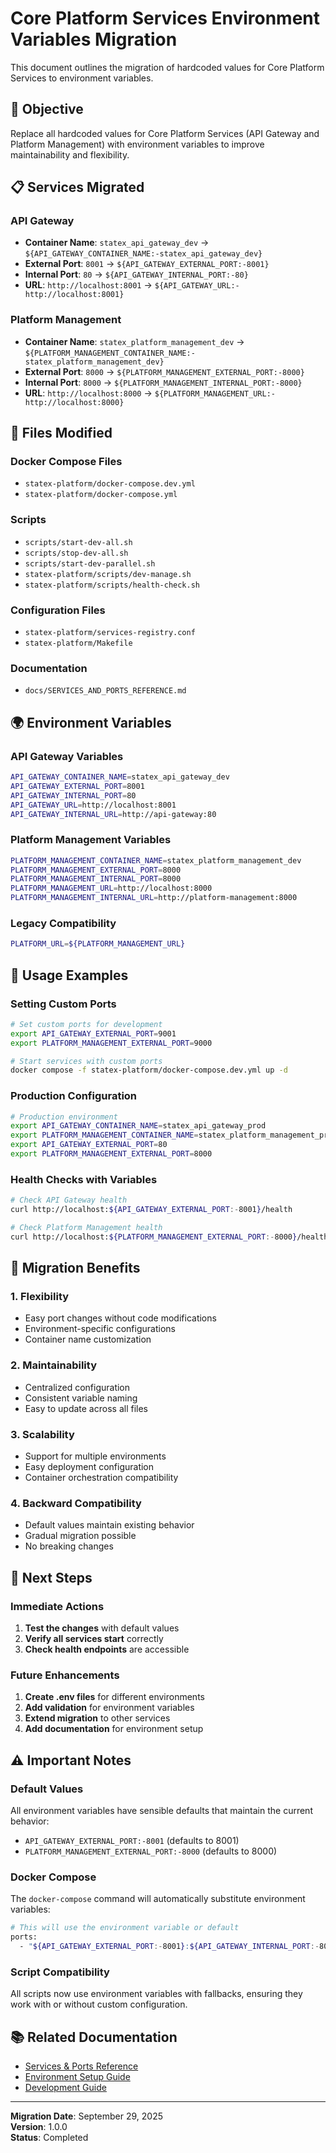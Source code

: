# Core Platform Services Environment Variables Migration

This document outlines the migration of hardcoded values for Core Platform Services to environment variables.

## **🎯 Objective**

Replace all hardcoded values for Core Platform Services (API Gateway and Platform Management) with environment variables to improve maintainability and flexibility.

## **📋 Services Migrated**

### **API Gateway**

- **Container Name**: `statex_api_gateway_dev` → `${API_GATEWAY_CONTAINER_NAME:-statex_api_gateway_dev}`
- **External Port**: `8001` → `${API_GATEWAY_EXTERNAL_PORT:-8001}`
- **Internal Port**: `80` → `${API_GATEWAY_INTERNAL_PORT:-80}`
- **URL**: `http://localhost:8001` → `${API_GATEWAY_URL:-http://localhost:8001}`

### **Platform Management**

- **Container Name**: `statex_platform_management_dev` → `${PLATFORM_MANAGEMENT_CONTAINER_NAME:-statex_platform_management_dev}`
- **External Port**: `8000` → `${PLATFORM_MANAGEMENT_EXTERNAL_PORT:-8000}`
- **Internal Port**: `8000` → `${PLATFORM_MANAGEMENT_INTERNAL_PORT:-8000}`
- **URL**: `http://localhost:8000` → `${PLATFORM_MANAGEMENT_URL:-http://localhost:8000}`

## **🔧 Files Modified**

### **Docker Compose Files**

- `statex-platform/docker-compose.dev.yml`
- `statex-platform/docker-compose.yml`

### **Scripts**

- `scripts/start-dev-all.sh`
- `scripts/stop-dev-all.sh`
- `scripts/start-dev-parallel.sh`
- `statex-platform/scripts/dev-manage.sh`
- `statex-platform/scripts/health-check.sh`

### **Configuration Files**

- `statex-platform/services-registry.conf`
- `statex-platform/Makefile`

### **Documentation**

- `docs/SERVICES_AND_PORTS_REFERENCE.md`

## **🌍 Environment Variables**

### **API Gateway Variables**

```bash
API_GATEWAY_CONTAINER_NAME=statex_api_gateway_dev
API_GATEWAY_EXTERNAL_PORT=8001
API_GATEWAY_INTERNAL_PORT=80
API_GATEWAY_URL=http://localhost:8001
API_GATEWAY_INTERNAL_URL=http://api-gateway:80
```

### **Platform Management Variables**

```bash
PLATFORM_MANAGEMENT_CONTAINER_NAME=statex_platform_management_dev
PLATFORM_MANAGEMENT_EXTERNAL_PORT=8000
PLATFORM_MANAGEMENT_INTERNAL_PORT=8000
PLATFORM_MANAGEMENT_URL=http://localhost:8000
PLATFORM_MANAGEMENT_INTERNAL_URL=http://platform-management:8000
```

### **Legacy Compatibility**

```bash
PLATFORM_URL=${PLATFORM_MANAGEMENT_URL}
```

## **📝 Usage Examples**

### **Setting Custom Ports**

```bash
# Set custom ports for development
export API_GATEWAY_EXTERNAL_PORT=9001
export PLATFORM_MANAGEMENT_EXTERNAL_PORT=9000

# Start services with custom ports
docker compose -f statex-platform/docker-compose.dev.yml up -d
```

### **Production Configuration**

```bash
# Production environment
export API_GATEWAY_CONTAINER_NAME=statex_api_gateway_prod
export PLATFORM_MANAGEMENT_CONTAINER_NAME=statex_platform_management_prod
export API_GATEWAY_EXTERNAL_PORT=80
export PLATFORM_MANAGEMENT_EXTERNAL_PORT=8000
```

### **Health Checks with Variables**

```bash
# Check API Gateway health
curl http://localhost:${API_GATEWAY_EXTERNAL_PORT:-8001}/health

# Check Platform Management health
curl http://localhost:${PLATFORM_MANAGEMENT_EXTERNAL_PORT:-8000}/health
```

## **🔄 Migration Benefits**

### **1. Flexibility**

- Easy port changes without code modifications
- Environment-specific configurations
- Container name customization

### **2. Maintainability**

- Centralized configuration
- Consistent variable naming
- Easy to update across all files

### **3. Scalability**

- Support for multiple environments
- Easy deployment configuration
- Container orchestration compatibility

### **4. Backward Compatibility**

- Default values maintain existing behavior
- Gradual migration possible
- No breaking changes

## **🚀 Next Steps**

### **Immediate Actions**

1. **Test the changes** with default values
2. **Verify all services start** correctly
3. **Check health endpoints** are accessible

### **Future Enhancements**

1. **Create .env files** for different environments
2. **Add validation** for environment variables
3. **Extend migration** to other services
4. **Add documentation** for environment setup

## **⚠️ Important Notes**

### **Default Values**

All environment variables have sensible defaults that maintain the current behavior:

- `API_GATEWAY_EXTERNAL_PORT:-8001` (defaults to 8001)
- `PLATFORM_MANAGEMENT_EXTERNAL_PORT:-8000` (defaults to 8000)

### **Docker Compose**

The `docker-compose` command will automatically substitute environment variables:

```bash
# This will use the environment variable or default
ports:
  - "${API_GATEWAY_EXTERNAL_PORT:-8001}:${API_GATEWAY_INTERNAL_PORT:-80}"
```

### **Script Compatibility**

All scripts now use environment variables with fallbacks, ensuring they work with or without custom configuration.

## **📚 Related Documentation**

- [Services & Ports Reference](./SERVICES_AND_PORTS_REFERENCE.md)
- [Environment Setup Guide](../statex-platform/docs/environment-configuration.md)
- [Development Guide](../statex-platform/docs/development-guide.md)

---

**Migration Date**: September 29, 2025  
**Version**: 1.0.0  
**Status**: Completed
